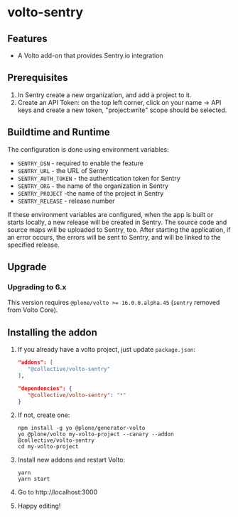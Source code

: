 # volto-sentry

## Features

- A Volto add-on that provides Sentry.io integration

## Prerequisites
  
  1. In Sentry create a new organization, and add a project to it.
  2. Create an API Token: on the top left corner, click on your name -> API keys and create a new token, "project:write" scope should be selected.

## Buildtime and Runtime
The configuration is done using environment variables:

  * `SENTRY_DSN` - required to enable the feature
  * `SENTRY_URL` - the URL of Sentry
  * `SENTRY_AUTH_TOKEN` - the authentication token for Sentry
  * `SENTRY_ORG` - the name of the organization in Sentry
  * `SENTRY_PROJECT` -the name of the project in Sentry
  * `SENTRY_RELEASE` - release number
  
If these environment variables are configured, when the app is built or starts locally, a new release will be created in Sentry.
The source code and source maps will be uploaded to Sentry, too.
After starting the application, if an error occurs, the errors will be sent to Sentry, and will be linked to the specified release.

## Upgrade

### Upgrading to 6.x

This version requires `@plone/volto >= 16.0.0.alpha.45` (`sentry` removed from Volto Core).

## Installing the addon

1. If you already have a volto project, just update `package.json`:

   ```JSON
   "addons": [
      "@collective/volto-sentry"
   ],

   "dependencies": {
      "@collective/volto-sentry": "*"
   }
   ```

1. If not, create one:

   ```
   npm install -g yo @plone/generator-volto
   yo @plone/volto my-volto-project --canary --addon @collective/volto-sentry
   cd my-volto-project
   ```


1. Install new addons and restart Volto:

   ```
   yarn
   yarn start
   ```

1. Go to http://localhost:3000

1. Happy editing!
